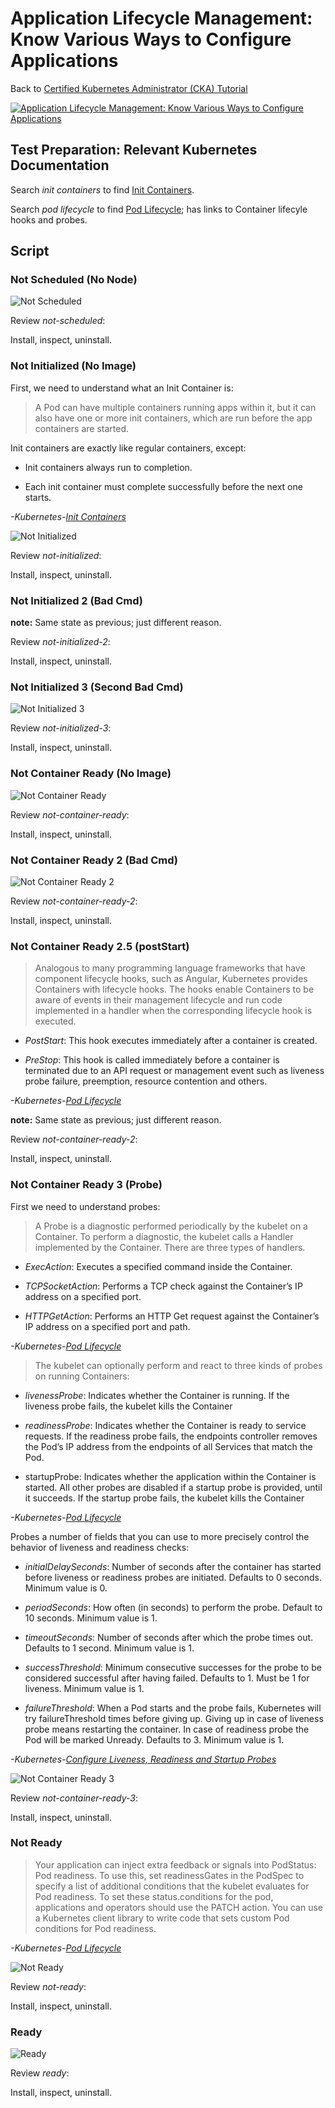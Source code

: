 # Application Lifecycle Management: Know Various Ways to Configure Applications

Back to [Certified Kubernetes Administrator (CKA) Tutorial](https://github.com/larkintuckerllc/k8s-cka-tutorial)

[![Application Lifecycle Management: Know Various Ways to Configure Applications](http://img.youtube.com/vi/YsPZBzU6uU4/0.jpg)](https://youtu.be/YsPZBzU6uU4)

## Test Preparation: Relevant Kubernetes Documentation

Search *init containers* to find [Init Containers](https://kubernetes.io/docs/concepts/workloads/pods/init-containers/).

Search *pod lifecycle* to find [Pod Lifecycle](https://kubernetes.io/docs/concepts/workloads/pods/pod-lifecycle/); has links to Container lifecyle hooks and probes.

## Script

### Not Scheduled (No Node)

![Not Scheduled](not-scheduled.png)

Review *not-scheduled*:

Install, inspect, uninstall.

### Not Initialized (No Image)

First, we need to understand what an Init Container is:

> A Pod can have multiple containers running apps within it, but it can also have one or more init containers, which are run before the app containers are started.

Init containers are exactly like regular containers, except:

* Init containers always run to completion.

* Each init container must complete successfully before the next one starts.

*-Kubernetes-[Init Containers](https://kubernetes.io/docs/concepts/workloads/pods/init-containers/)*

![Not Initialized](not-initialized.png)

Review *not-initialized*:

Install, inspect, uninstall.

### Not Initialized 2 (Bad Cmd)

**note:** Same state as previous; just different reason.

Review *not-initialized-2*:

Install, inspect, uninstall.

### Not Initialized 3 (Second Bad Cmd)

![Not Initialized 3](not-initialized-3.png)

Review *not-initialized-3*:

Install, inspect, uninstall.

### Not Container Ready (No Image)

![Not Container Ready](not-container-ready.png)

Review *not-container-ready*:

Install, inspect, uninstall.

### Not Container Ready 2 (Bad Cmd)

![Not Container Ready 2](not-container-ready-2.png)

Review *not-container-ready-2*:

Install, inspect, uninstall.

### Not Container Ready 2.5 (postStart)

> Analogous to many programming language frameworks that have component lifecycle hooks, such as Angular, Kubernetes provides Containers with lifecycle hooks. The hooks enable Containers to be aware of events in their management lifecycle and run code implemented in a handler when the corresponding lifecycle hook is executed.

* *PostStart*: This hook executes immediately after a container is created.

* *PreStop*: This hook is called immediately before a container is terminated due to an API request or management event such as liveness probe failure, preemption, resource contention and others.

*-Kubernetes-[Pod Lifecycle](https://kubernetes.io/docs/concepts/workloads/pods/pod-lifecycle)*

**note:** Same state as previous; just different reason.

Review *not-container-ready-2*:

Install, inspect, uninstall.

### Not Container Ready 3 (Probe)

First we need to understand probes:

> A Probe is a diagnostic performed periodically by the kubelet on a Container. To perform a diagnostic, the kubelet calls a Handler implemented by the Container. There are three types of handlers.

* *ExecAction*: Executes a specified command inside the Container. 

* *TCPSocketAction*: Performs a TCP check against the Container’s IP address on a specified port.

* *HTTPGetAction*: Performs an HTTP Get request against the Container’s IP address on a specified port and path.

*-Kubernetes-[Pod Lifecycle](https://kubernetes.io/docs/concepts/workloads/pods/pod-lifecycle)*

> The kubelet can optionally perform and react to three kinds of probes on running Containers:

* *livenessProbe*: Indicates whether the Container is running. If the liveness probe fails, the kubelet kills the Container

* *readinessProbe*: Indicates whether the Container is ready to service requests. If the readiness probe fails, the endpoints controller removes the Pod’s IP address from the endpoints of all Services that match the Pod.

* startupProbe: Indicates whether the application within the Container is started. All other probes are disabled if a startup probe is provided, until it succeeds. If the startup probe fails, the kubelet kills the Container

*-Kubernetes-[Pod Lifecycle](https://kubernetes.io/docs/concepts/workloads/pods/pod-lifecycle)*

Probes a number of fields that you can use to more precisely control the behavior of liveness and readiness checks:

* *initialDelaySeconds*: Number of seconds after the container has started before liveness or readiness probes are initiated. Defaults to 0 seconds. Minimum value is 0.

* *periodSeconds*: How often (in seconds) to perform the probe. Default to 10 seconds. Minimum value is 1.

* *timeoutSeconds*: Number of seconds after which the probe times out. Defaults to 1 second. Minimum value is 1.

* *successThreshold*: Minimum consecutive successes for the probe to be considered successful after having failed. Defaults to 1. Must be 1 for liveness. Minimum value is 1.

* *failureThreshold*: When a Pod starts and the probe fails, Kubernetes will try failureThreshold times before giving up. Giving up in case of liveness probe means restarting the container. In case of readiness probe the Pod will be marked Unready. Defaults to 3. Minimum value is 1.

*-Kubernetes-[Configure Liveness, Readiness and Startup Probes](https://kubernetes.io/docs/tasks/configure-pod-container/configure-liveness-readiness-startup-probes/)*

![Not Container Ready 3](not-container-ready-3.png)

Review *not-container-ready-3*:

Install, inspect, uninstall.

### Not Ready

> Your application can inject extra feedback or signals into PodStatus: Pod readiness. To use this, set readinessGates in the PodSpec to specify a list of additional conditions that the kubelet evaluates for Pod readiness.
> To set these status.conditions for the pod, applications and operators should use the PATCH action. You can use a Kubernetes client library to write code that sets custom Pod conditions for Pod readiness.

*-Kubernetes-[Pod Lifecycle](https://kubernetes.io/docs/concepts/workloads/pods/pod-lifecycle)*

![Not Ready](not-ready.png)

Review *not-ready*:

Install, inspect, uninstall.

### Ready

![Ready](ready.png)

Review *ready*:

Install, inspect, uninstall.
